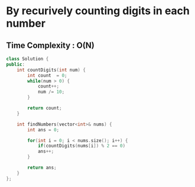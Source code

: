 # By recurively counting digits in each number

## Time Complexity : O(N)

``` cpp []
class Solution {
public:
    int countDigits(int num) {
        int count  = 0;
        while(num > 0) {
            count++;
            num /= 10;
        }

        return count;
    }

    int findNumbers(vector<int>& nums) {
        int ans = 0;

        for(int i = 0; i < nums.size(); i++) {
            if(countDigits(nums[i]) % 2 == 0)
            ans++;
        }

        return ans;
    }
};
```

